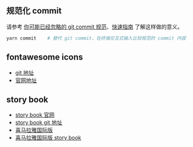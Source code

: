 ## 规范化 commit
  请参考 [你可能已经忽略的 git commit 规范](https://juejin.im/post/5e0c82a15188253a907111dc)、[快速指南](https://juejin.im/post/5eba4d4f6fb9a043890a33a4) 了解这样做的意义。

  ```bash
  yarn commit    # 替代 git commit，在终端交互式输入比较规范的 commit 内容
  ```

## fontawesome icons
  - [git 地址](https://github.com/FortAwesome/react-fontawesome)
  - [官网地址](https://fontawesome.com/icons)

## story book
  - [story book 官网](https://storybook.js.org/)
  - [story book git 地址](https://github.com/storybookjs/storybook)
  - [喜马拉雅国际版](http://npm.ximalaya.com/package/@xmly/cat-ui)
  - [喜马拉雅国际版 story book](http://static2.test.ximalaya.com/yx/cat-ui/last/out/index.html?path=/story/%E9%80%9A%E7%94%A8-avatar-%E5%A4%B4%E5%83%8F--size)
